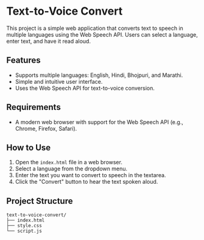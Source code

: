 # Text-to-Voice Convert

This project is a simple web application that converts text to speech in multiple languages using the Web Speech API. Users can select a language, enter text, and have it read aloud.

## Features
- Supports multiple languages: English, Hindi, Bhojpuri, and Marathi.
- Simple and intuitive user interface.
- Uses the Web Speech API for text-to-voice conversion.

## Requirements
- A modern web browser with support for the Web Speech API (e.g., Chrome, Firefox, Safari).

## How to Use
1. Open the `index.html` file in a web browser.
2. Select a language from the dropdown menu.
3. Enter the text you want to convert to speech in the textarea.
4. Click the "Convert" button to hear the text spoken aloud.

## Project Structure
```plaintext
text-to-voice-convert/
├── index.html
├── style.css
└── script.js
